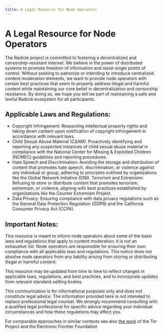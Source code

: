 ```yaml
---
title: A Legal Resource for Node Operators
---
```


# A Legal Resource for Node Operators

The Radicle project is committed to fostering a decentralized and
censorship-resistant internet. We believe in the power of distributed systems to
promote freedom of information and resist single points of control. Without
seeking to patronize or intending to introduce centralized content moderation
elements, we want to provide node operators with certain best practices that
seem to properly address illegal and harmful content while maintaining our core
belief in decentralization and censorship resistance. By doing so, we hope you
will be part of maintaining a safe and lawful Radicle ecosystem for all
participants.

## Applicable Laws and Regulations:
- Copyright Infringement: Respecting intellectual property rights and taking
  down content upon notification of copyright infringement in accordance with
  relevant laws.
- Child Sexual Abuse Material (CSAM): Proactively identifying and reporting any
  suspected instances of child sexual abuse material in compliance with the
  National Center for Missing & Exploited Children (NCMEC) guidelines and
  reporting procedures.
- Hate Speech and Discrimination: Avoiding the storage and distribution of
  content that promotes hate speech, discrimination, or violence against any
  individual or group, adhering to principles outlined by organizations like the
  Global Network Initiative (GNI). Terrorism and Extremism: Refusing to store or
  distribute content that promotes terrorism, extremism, or violence, aligning
  with best practices established by organizations like the Counter Extremism
Project.
- Data Privacy: Ensuring compliance with data privacy regulations such as the
  General Data Protection Regulation (GDPR) and the California Consumer Privacy
  Act (CCPA).

## Important Notes:
This resource is meant to inform node operators about some of the basic laws and
regulations that apply to content moderation; it is not an exhaustive list. Node
operators are responsible for ensuring their own compliance with all applicable
laws and regulations. This notice does not absolve node operators from any
liability arising from storing or distributing illegal or harmful content.

This resource may be updated from time to time to reflect changes in applicable
laws, regulations, and best practices, and to incorporate updates from relevant
standard-setting bodies.

This communication is for informational purposes only and does not constitute
legal advice. The information provided here is not intended to replace
professional legal counsel. We strongly recommend consulting with a qualified
legal professional for specific advice regarding your individual circumstances
and how these regulations may affect you.

For comparable approaches in similar contexts see also [the work][tor] of the Tor
Project and the Electronic Frontier Foundation

[tor]: https://community.torproject.org/relay/community-resources/eff-tor-legal-faq/
